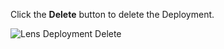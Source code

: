 Click the **Delete** button to delete the Deployment.

![Lens Deployment Delete](/images/lens-deployment-delete.jpg)